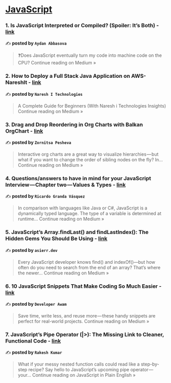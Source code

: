 
<h1><a href=https://medium.com/tag/javascript-development/recommended target="_blank" rel="noopener noreferrer">JavaScript</a></h1>
<h3>1. Is JavaScript Interpreted or Compiled? (Spoiler: It’s Both) - <a href="https://medium.com/@aydanabbasli/is-javascript-interpreted-or-compiled-spoiler-its-both-9e0c3202fd2b?source=rss------javascript_development-5" target="_blank" rel="noopener noreferrer">link</a></h3>

✍️ **posted by `Aydan Abbasova`**

<blockquote>❓Does JavaScript eventually turn my code into machine code on the CPU?
Continue reading on Medium »</blockquote>

<h3>2. How to Deploy a Full Stack Java Application on AWS- NareshIt - <a href="https://nareshit.medium.com/how-to-deploy-a-full-stack-java-application-on-aws-nareshit-73bd9ed84315?source=rss------javascript_development-5" target="_blank" rel="noopener noreferrer">link</a></h3>

✍️ **posted by `Naresh I Technologies`**

<blockquote>A Complete Guide for Beginners (With Naresh i Technologies Insights)
Continue reading on Medium »</blockquote>

<h3>3. Drag and Drop Reordering in Org Charts with Balkan OrgChart - <a href="https://medium.com/@pesheva/drag-and-drop-reordering-in-org-charts-with-balkan-orgchart-e3b19d2cf0c6?source=rss------javascript_development-5" target="_blank" rel="noopener noreferrer">link</a></h3>

✍️ **posted by `Zornitsa Pesheva`**

<blockquote>Interactive org charts are a great way to visualize hierarchies — but what if you want to change the order of sibling nodes on the fly? In…
Continue reading on Medium »</blockquote>

<h3>4. Questions/answers to have in mind for your JavaScript Interview — Chapter two — Values & Types - <a href="https://medium.com/@ricardogranda/questions-answers-to-have-in-mind-for-your-javascript-interview-chapter-two-values-types-185e492482cd?source=rss------javascript_development-5" target="_blank" rel="noopener noreferrer">link</a></h3>

✍️ **posted by `Ricardo Granda Vásquez`**

<blockquote>In comparison with languages like Java or C#, JavaScript is a dynamically typed language. The type of a variable is determined at runtime…
Continue reading on Medium »</blockquote>

<h3>5. JavaScript’s Array.findLast() and findLastIndex(): The Hidden Gems You Should Be Using - <a href="https://medium.com/@asierr/javascripts-array-findlast-and-findlastindex-the-hidden-gems-you-should-be-using-f5beba413e25?source=rss------javascript_development-5" target="_blank" rel="noopener noreferrer">link</a></h3>

✍️ **posted by `asierr.dev`**

<blockquote>Every JavaScript developer knows find() and indexOf()—but how often do you need to search from the end of an array? That’s where the newer…
Continue reading on Medium »</blockquote>

<h3>6. 10 JavaScript Snippets That Make Coding So Much Easier - <a href="https://medium.com/@developerawam/10-javascript-snippets-that-make-coding-so-much-easier-1081102bad8a?source=rss------javascript_development-5" target="_blank" rel="noopener noreferrer">link</a></h3>

✍️ **posted by `Developer Awam`**

<blockquote>Save time, write less, and reuse more — these handy snippets are perfect for real-world projects.
Continue reading on Medium »</blockquote>

<h3>7. JavaScript’s Pipe Operator (|>): The Missing Link to Cleaner, Functional Code - <a href="https://javascript.plainenglish.io/javascripts-pipe-operator-the-missing-link-to-cleaner-functional-code-69b5868c5cd6?source=rss------javascript_development-5" target="_blank" rel="noopener noreferrer">link</a></h3>

✍️ **posted by `Rakesh Kumar`**

<blockquote>What if your messy nested function calls could read like a step-by-step recipe? Say hello to JavaScript’s upcoming pipe operator — your…
Continue reading on JavaScript in Plain English »</blockquote>

